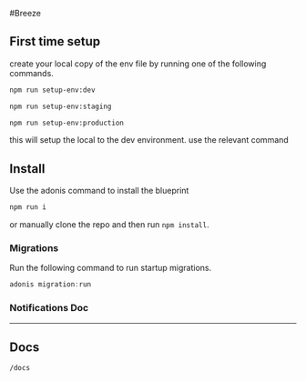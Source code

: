 #Breeze

## First time setup

create your local copy of the env file by running one of the following commands.

```bash
npm run setup-env:dev
```
```bash
npm run setup-env:staging
```
```bash
npm run setup-env:production
```

this will setup the local to the dev environment. use the relevant command



## Install

Use the adonis command to install the blueprint

```bash
npm run i
```

or manually clone the repo and then run `npm install`.

### Migrations

Run the following command to run startup migrations.

```js
adonis migration:run
```

### Notifications Doc

---

Docs
---
```/docs```
